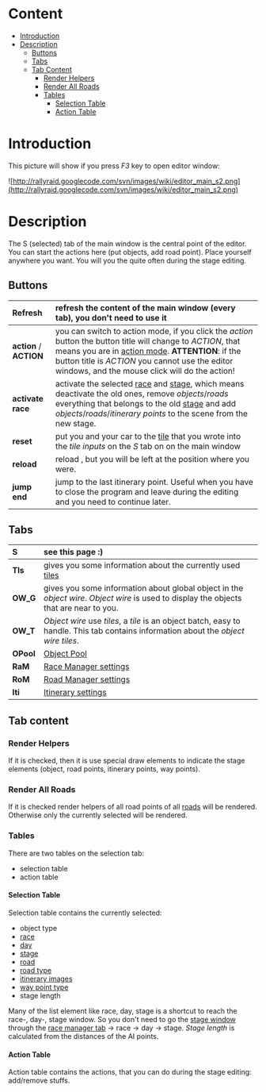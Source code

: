 # Content #
  * [Introduction](#Introduction.md)
  * [Description](#Description.md)
    * [Buttons](#Buttons.md)
    * [Tabs](#Tabs.md)
    * [Tab Content](#Tab_Content.md)
      * [Render Helpers](#Render_Helpers.md)
      * [Render All Roads](#Render_All_Roads.md)
      * [Tables](#Tables.md)
        * [Selection Table](#Selection_Table.md)
        * [Action Table](#Action_Table.md)

# Introduction #

This picture will show if you press _F3_ key to open editor window:

![http://rallyraid.googlecode.com/svn/images/wiki/editor_main_s2.png](http://rallyraid.googlecode.com/svn/images/wiki/editor_main_s2.png)

# Description #

The S (selected) tab of the main window is the central point of the editor. You can start the actions here (put objects, add road point). Place yourself anywhere you want. You will you the quite often during the stage editing.

## Buttons ##

| **Refresh** | refresh the content of the main window (every tab), you don't need to use it |
|:------------|:-----------------------------------------------------------------------------|
| **action** / **ACTION** | you can switch to action mode, if you click the _action_ button the button title will change to _ACTION_, that means you are in [action mode](Terminology#Action_Mode.md). **ATTENTION**: if the button title is _ACTION_ you cannot use the editor windows, and the mouse click will do the action! |
| **activate race** | activate the selected [race](Terminology#Race.md) and [stage](Terminology#Stage.md), which means deactivate the old ones, remove _objects_/_roads_ everything that belongs to the old [stage](Terminology#Stage.md) and add _objects_/_roads_/_itinerary points_ to the scene from the new stage. |
| **reset**   | put you and your car to the [tile](Terminology#Earth_Tile.md) that you wrote into the _tile inputs_ on the _S_ tab on on the main window |
| **reload**  | reload , but you will be left at the position where you were.                |
| **jump end** | jump to the last itinerary point. Useful when you have to close the program and leave during the editing and you need to continue later. |


## Tabs ##

| **S** | see this page :) |
|:------|:-----------------|
| **Tls** | gives you some information about the currently used [tiles](Terminology#Earth_Tile.md) |
| **OW\_G** | gives you some information about global object in the _object wire_. _Object wire_ is used to display the objects that are near to you. |
| **OW\_T** | _Object wire_ use _tiles_, a _tile_ is an object batch, easy to handle. This tab contains information about the _object wire tiles_. |
| **OPool** | [Object Pool](EditorMainOpool.md) |
| **RaM** | [Race Manager settings](EditorMainRam.md) |
| **RoM** | [Road Manager settings](EditorMainRom.md) |
| **Iti** | [Itinerary settings](EditorMainIti.md) |

## Tab content ##

### Render Helpers ###
If it is checked, then it is use special draw elements to indicate the stage elements (object, road points, itinerary points, way points).

### Render All Roads ###
If it is checked render helpers of all road points of all [roads](Terminology#Road.md) will be rendered. Otherwise only the currently selected will be rendered.

### Tables ###

There are two tables on the selection tab:
  * selection table
  * action table

#### Selection Table ####
Selection table contains the currently selected:
  * object type
  * [race](Terminology#Race.md)
  * [day](Terminology#Day.md)
  * [stage](Terminology#Stage.md)
  * [road](Terminology#road.md)
  * [road type](EditorMainRom.md)
  * [itinerary images](EditorMainIti.md)
  * [way point type](EditorStageWp.md)
  * stage length

Many of the list element like race, day, stage is a shortcut to reach the race-, day-, stage window. So you don't need to go the [stage window](EditorStageGo.md) through the [race manager tab](EditorMainRam.md) -> race -> day -> stage.
_Stage length_ is calculated from the distances of the AI points.

#### Action Table ####
Action table contains the actions, that you can do during the stage editing: add/remove stuffs.